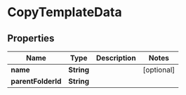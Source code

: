 
# CopyTemplateData

## Properties
Name | Type | Description | Notes
------------ | ------------- | ------------- | -------------
**name** | **String** |  |  [optional]
**parentFolderId** | **String** |  | 



